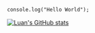 ```diff
console.log("Hello World");
```

[![Luan's GitHub stats](https://github-readme-stats.vercel.app/api?username=luanbrandaoo&show_icons=true&theme=nightowl&include_all_commits=true)](https://github.com/anuraghazra/github-readme-stats)

##
